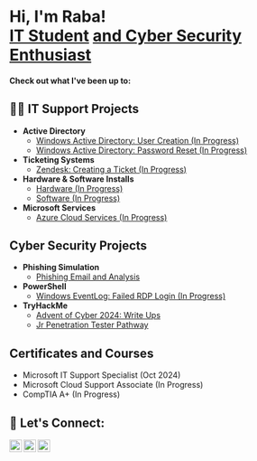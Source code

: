 <h1>Hi, I'm Raba! <br/><a href="https://www.linekdin.com/in/rabataylor/">IT Student</a> <a href="https://tryhackme.com/r/p/rabataylor"> and Cyber Security Enthusiast</a></h1>

<h4>Check out what I've been up to:</h4>

<h2>👨‍💻 IT Support Projects</h2>

- <b>Active Directory</b>
  - [Windows Active Directory: User Creation (In Progress)](https://github.com/rabataylor/AD-BulkUserCreation)
  - [Windows Active Directory: Password Reset (In Progress)](https://github.com/rabataylor/AD-PasswordReset)
- <b>Ticketing Systems</b>
  - [Zendesk: Creating a Ticket (In Progress)](https://github.com/rabataylor/zendesk)
- <b>Hardware & Software Installs</b>
  - [Hardware (In Progress)](https://github.com/rabataylor/HardwareInstall)
  - [Software (In Progress)](https://github.com/rabataylor/SoftwareInstall)
- <b>Microsoft Services</b>
  - [Azure Cloud Services (In Progress)](https://github.com/rabataylor/MSAzure)

<h2>Cyber Security Projects</h2>

- <b>Phishing Simulation</b>
  - [Phishing Email and Analysis](https://github.com/rabataylor/Phishing-Simulation)
- <b>PowerShell</b>
  - [Windows EventLog: Failed RDP Login (In Progress)](https://github.com/rabataylor/EventLog-FailedLogin)
- <b>TryHackMe</b>
  - [Advent of Cyber 2024: Write Ups](https://github.com/rabataylor/THMAdvent2024)
  - [Jr Penetration Tester Pathway](https://github.com/rabataylor/THMJrPentester)

 <h2>Certificates and Courses</h2>

- Microsoft IT Support Specialist (Oct 2024)
- Microsoft Cloud Support Associate (In Progress)
- CompTIA A+ (In Progress)

<h2> 🤳 Let's Connect:</h2>

[<img align="left" alt="RabaTaylor | YouTube" width="22px" src="https://cdn.jsdelivr.net/npm/simple-icons@v3/icons/youtube.svg" />][youtube]
[<img align="left" alt="RabaTaylor | LinkedIn" width="22px" src="https://cdn.jsdelivr.net/npm/simple-icons@v3/icons/linkedin.svg" />][linkedin]
[<img align="left" alt="RabaTaylor | Instagram" width="22px" src="https://cdn.jsdelivr.net/npm/simple-icons@v3/icons/instagram.svg" />][instagram]

[youtube]: https://www.youtube.com/c/raba.taylor
[instagram]: https://www.instagram.com/rabataylor/
[linkedin]: https://linkedin.com/in/rabataylor

<!--
**rabataylor/rabataylor** is a ✨ _special_ ✨ repository because its `README.md` (this file) appears on your GitHub profile.

Here are some ideas to get you started:

- 🔭 I’m currently working on ...
- 🌱 I’m currently learning ...
- 👯 I’m looking to collaborate on ...
- 🤔 I’m looking for help with ...
- 💬 Ask me about ...
- 📫 How to reach me: ...
- 😄 Pronouns: ...
- ⚡ Fun fact: ...
-->
